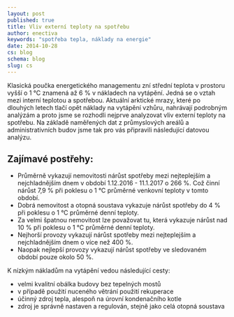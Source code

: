 ```yaml
---
layout: post
published: true
title: Vliv externí teploty na spotřebu
author: enectiva
keywords: "spotřeba tepla, náklady na energie"
date: 2014-10-28
cs: blog
schema: blog
slug: cs
---
```


Klasická poučka energetického managementu zní střední teplota v prostoru vyšší o 1 °C znamená až 6 % v nákladech na vytápění. Jedná se o vztah mezi interní teplotou a spotřebou. Aktuální arktické mrazy, které po dlouhých letech tlačí opět náklady na vytápění vzhůru, nahrávají podrobným analýzám a proto jsme se rozhodli nejprve analyzovat vliv externí teploty na spotřebu. Na základě naměřených dat z průmyslových areálů a administrativních budov jsme tak pro vás připravili následující datovou analýzu.

Zajímavé postřehy:
------------------------------------------------------------
* Průměrně vykazují nemovitosti nárůst spotřeby mezi nejteplejším a nejchladnějším dnem v období 1.12.2016 - 11.1.2017 o 266 %. Což činní  nárůst 7,9 % při poklesu o 1 °C průměrné venkovní teploty v tomto období.
* Dobrá nemovitost a otopná soustava vykazuje nárůst spotřeby do 4 % při poklesu o 1 °C průměrné denní teploty.
* Za velmi špatnou nemovitost lze považovat tu, která vykazuje nárůst nad 10 % při poklesu o 1 °C průměrné denní teploty.
* Nejhorší provozy vykazují nárůst spotřeby mezi nejteplejším a nejchladnějším dnem o více než 400 %.
* Naopak nejlepší provozy vykazují nárůst spotřeby ve sledovaném období pouze okolo 50 %.

K nízkým nákladům na vytápění vedou následující cesty:

* velmi kvalitní obálka budovy bez tepelných mostů
* v případě použití nuceného větrání použití rekuperace
* účinný zdroj tepla, alespoň na úrovní kondenačního kotle 
* zdroj je správně nastaven a regulován, stejně jako celá otopná soustava
